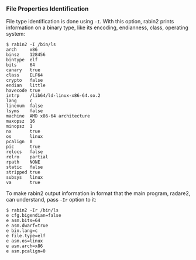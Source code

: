 ### File Properties Identification

File type identification is done using `-I`. With this option, rabin2 prints information on a binary type, like its encoding, endianness, class, operating system:
```
$ rabin2 -I /bin/ls
arch     x86
binsz    128456
bintype  elf
bits     64
canary   true
class    ELF64
crypto   false
endian   little
havecode true
intrp    /lib64/ld-linux-x86-64.so.2
lang     c
linenum  false
lsyms    false
machine  AMD x86-64 architecture
maxopsz  16
minopsz  1
nx       true
os       linux
pcalign  0
pic      true
relocs   false
relro    partial
rpath    NONE
static   false
stripped true
subsys   linux
va       true
```

To make rabin2 output information in format that the main program, radare2, can understand, pass `-Ir` option to it:
```
$ rabin2 -Ir /bin/ls
e cfg.bigendian=false
e asm.bits=64
e asm.dwarf=true
e bin.lang=c
e file.type=elf
e asm.os=linux
e asm.arch=x86
e asm.pcalign=0
```
